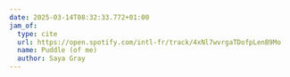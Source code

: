 ```yaml
---
date: 2025-03-14T08:32:33.772+01:00
jam_of:
  type: cite
  url: https://open.spotify.com/intl-fr/track/4xNl7wvrgaTDofpLenB9Mo
  name: Puddle (of me)
  author: Saya Gray
---
```

